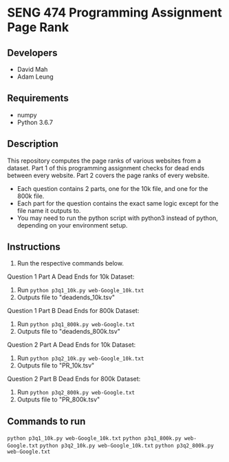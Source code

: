 SENG 474 Programming Assignment Page Rank
======

## Developers
* David Mah
* Adam Leung

## Requirements
* numpy
* Python 3.6.7

## Description
This repository computes the page ranks of various websites from a dataset. Part 1 of this programming assignment checks for dead ends between every website. Part 2 covers the page ranks of every website.

* Each question contains 2 parts, one for the 10k file, and one for the 800k file.
* Each part for the question contains the exact same logic except for the file name it outputs to.
* You may need to run the python script with python3 instead of python, depending on your environment setup.

## Instructions
1. Run the respective commands below.

Question 1 Part A Dead Ends for 10k Dataset:
1. Run `python p3q1_10k.py web-Google_10k.txt`
2. Outputs file to "deadends_10k.tsv"

Question 1 Part B Dead Ends for 800k Dataset:
1. Run `python p3q1_800k.py web-Google.txt`
2. Outputs file to "deadends_800k.tsv"

Question 2 Part A Dead Ends for 10k Dataset:
1. Run `python p3q2_10k.py web-Google_10k.txt`
2. Outputs file to "PR_10k.tsv"

Question 2 Part B Dead Ends for 800k Dataset:
1. Run `python p3q2_800k.py web-Google.txt`
2. Outputs file to "PR_800k.tsv"


## Commands to run
`python p3q1_10k.py web-Google_10k.txt`
`python p3q1_800k.py web-Google.txt`
`python p3q2_10k.py web-Google_10k.txt`
`python p3q2_800k.py web-Google.txt`
